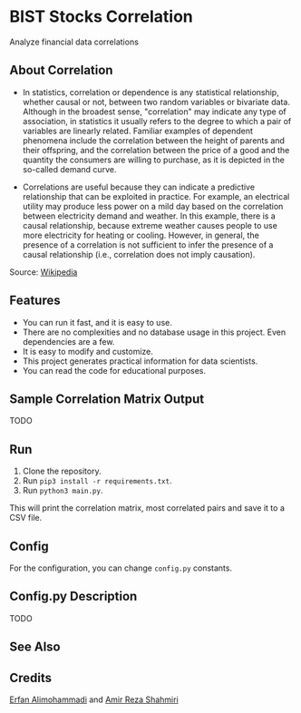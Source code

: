# BIST Stocks Correlation
Analyze financial data correlations

## About Correlation

- In statistics, correlation or dependence is any statistical relationship, whether causal or not, between two random variables or bivariate data. Although in the broadest sense, "correlation" may indicate any type of association, in statistics it usually refers to the degree to which a pair of variables are linearly related. Familiar examples of dependent phenomena include the correlation between the height of parents and their offspring, and the correlation between the price of a good and the quantity the consumers are willing to purchase, as it is depicted in the so-called demand curve.

- Correlations are useful because they can indicate a predictive relationship that can be exploited in practice. For example, an electrical utility may produce less power on a mild day based on the correlation between electricity demand and weather. In this example, there is a causal relationship, because extreme weather causes people to use more electricity for heating or cooling. However, in general, the presence of a correlation is not sufficient to infer the presence of a causal relationship (i.e., correlation does not imply causation).

Source: [Wikipedia](https://en.wikipedia.org/wiki/Correlation)

## Features

- You can run it fast, and it is easy to use.
- There are no complexities and no database usage in this project. Even dependencies are a few.
- It is easy to modify and customize.
- This project generates practical information for data scientists.
- You can read the code for educational purposes.

## Sample Correlation Matrix Output
TODO

## Run

1. Clone the repository.
2. Run `pip3 install -r requirements.txt`.
4. Run `python3 main.py`.

This will print the correlation matrix, most correlated pairs and save it to a CSV file.

## Config

For the configuration, you can change `config.py` constants.

## Config.py Description
TODO

## See Also

## Credits

[Erfan Alimohammadi](https://github.com/Erfaniaa) and [Amir Reza Shahmiri](https://github.com/Amirrezashahmiri)
